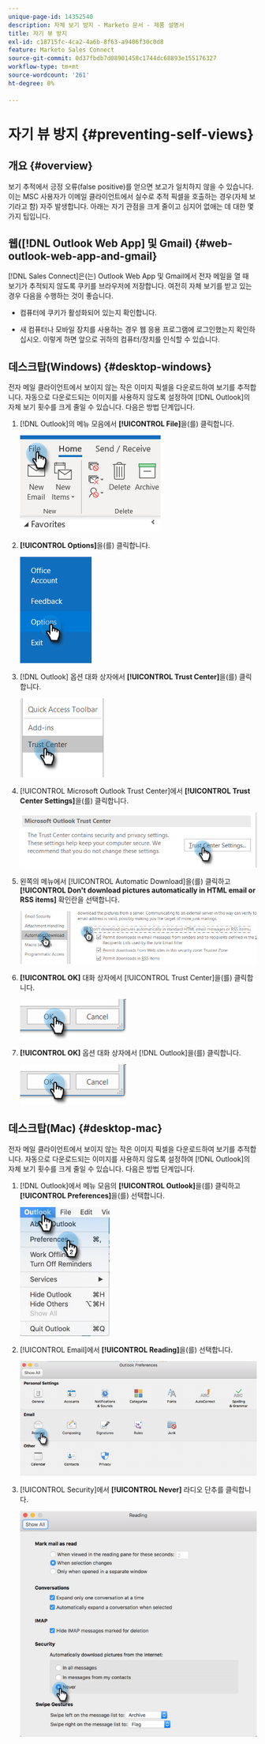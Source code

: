 ```yaml
---
unique-page-id: 14352540
description: 자체 보기 방지 - Marketo 문서 - 제품 설명서
title: 자기 뷰 방지
exl-id: c18715fc-4ca2-4a6b-8f63-a9406f30c0d8
feature: Marketo Sales Connect
source-git-commit: 0d37fbdb7d08901458c1744dc68893e155176327
workflow-type: tm+mt
source-wordcount: '261'
ht-degree: 0%

---
```


# 자기 뷰 방지 {#preventing-self-views}

## 개요 {#overview}

보기 추적에서 긍정 오류(false positive)를 얻으면 보고가 일치하지 않을 수 있습니다. 이는 MSC 사용자가 이메일 클라이언트에서 실수로 추적 픽셀을 호출하는 경우(자체 보기라고 함) 자주 발생합니다. 아래는 자기 관점을 크게 줄이고 심지어 없애는 데 대한 몇 가지 팁입니다.

## 웹([!DNL Outlook Web App] 및 Gmail) {#web-outlook-web-app-and-gmail}

[!DNL Sales Connect]은(는) Outlook Web App 및 Gmail에서 전자 메일을 열 때 보기가 추적되지 않도록 쿠키를 브라우저에 저장합니다. 여전히 자체 보기를 받고 있는 경우 다음을 수행하는 것이 좋습니다.

* 컴퓨터에 쿠키가 활성화되어 있는지 확인합니다.

* 새 컴퓨터나 모바일 장치를 사용하는 경우 웹 응용 프로그램에 로그인했는지 확인하십시오. 이렇게 하면 앞으로 귀하의 컴퓨터/장치를 인식할 수 있습니다.

## 데스크탑(Windows) {#desktop-windows}

전자 메일 클라이언트에서 보이지 않는 작은 이미지 픽셀을 다운로드하여 보기를 추적합니다. 자동으로 다운로드되는 이미지를 사용하지 않도록 설정하여 [!DNL Outlook]의 자체 보기 횟수를 크게 줄일 수 있습니다. 다음은 방법 단계입니다.

1. [!DNL Outlook]의 메뉴 모음에서 **[!UICONTROL File]**&#x200B;을(를) 클릭합니다.

   ![](assets/win-1.png)

1. **[!UICONTROL Options]**&#x200B;을(를) 클릭합니다.

   ![](assets/win-2.png)

1. [!DNL Outlook] 옵션 대화 상자에서 **[!UICONTROL Trust Center]**&#x200B;을(를) 클릭합니다.

   ![](assets/win-3.png)

1. [!UICONTROL Microsoft Outlook Trust Center]에서 **[!UICONTROL Trust Center Settings]**&#x200B;을(를) 클릭합니다.

   ![](assets/win-4.png)

1. 왼쪽의 메뉴에서 [!UICONTROL Automatic Download]을(를) 클릭하고 **[!UICONTROL Don't download pictures automatically in HTML email or RSS items]** 확인란을 선택합니다.

   ![](assets/win-5.png)

1. **[!UICONTROL OK]** 대화 상자에서 [!UICONTROL Trust Center]을(를) 클릭합니다.

   ![](assets/win-6.png)

1. **[!UICONTROL OK]** 옵션 대화 상자에서 [!DNL Outlook]을(를) 클릭합니다.

   ![](assets/win-6.png)

## 데스크탑(Mac) {#desktop-mac}

전자 메일 클라이언트에서 보이지 않는 작은 이미지 픽셀을 다운로드하여 보기를 추적합니다. 자동으로 다운로드되는 이미지를 사용하지 않도록 설정하여 [!DNL Outlook]의 자체 보기 횟수를 크게 줄일 수 있습니다. 다음은 방법 단계입니다.

1. [!DNL Outlook]에서 메뉴 모음의 **[!UICONTROL Outlook]**&#x200B;을(를) 클릭하고 **[!UICONTROL Preferences]**&#x200B;을(를) 선택합니다.

   ![](assets/mac-1.png)

1. [!UICONTROL Email]에서 **[!UICONTROL Reading]**&#x200B;을(를) 선택합니다.

   ![](assets/mac-2.png)

1. [!UICONTROL Security]에서 **[!UICONTROL Never]** 라디오 단추를 클릭합니다.

   ![](assets/mac-3.png)

